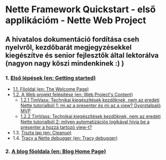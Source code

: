 	 	 	
# Nette Framework Quickstart - első applikációm - Nette Web Project
## A hivatalos dokumentáció fordítása cseh nyelvről, kezdőbarát megjegyzésekkel kiegészítve és senior fejlesztők által lektorálva (nagyon nagy köszi mindenkinek :) )

### 1. [Első lépések (en: Getting started)](elso-lepesek.md)
* [1.1. Főoldal (en: The Welcome Page)](https://github.com/timvass/nette-hu/blob/master/elso-lepesek.md#11-f%C5%91oldal-en-the-welcome-page)
* [1.2. A Web projekt felépítése (en: Web Project's Content)](https://github.com/timvass/nette-hu/blob/master/elso-lepesek.md#12-a-web-projekt-fel%C3%A9p%C3%ADt%C3%A9se-en-web-projects-content) 
	* [1.2.1 TimVass: Technikai kiegészítések kezdőknek, nem az eredeti Nette tutorialból 1: mi az a presenter és mi az a view? Gyorstalpaló MVP](https://github.com/timvass/nette-hu/blob/master/elso-lepesek.md#121-timvass-technikai-kieg%C3%A9sz%C3%ADt%C3%A9sek-kezd%C5%91knek-nem-az-eredeti-nette-tutorialb%C3%B3l-1-mi-az-a-presenter-%C3%A9s-mi-az-a-view-gyorstalpal%C3%B3-mvp)
	* [1.2.2 TimVass: Technikai kiegészítések  kezdőknek, nem az eredeti Nette tutorialból 2: milyen automatizációs logikával hívja be a presenter a hozzá tartozó view-t?](https://github.com/timvass/nette-hu/blob/master/elso-lepesek.md#122-timvass-technikai-kieg%C3%A9sz%C3%ADt%C3%A9sek--kezd%C5%91knek-nem-az-eredeti-nette-tutorialb%C3%B3l-2-milyen-automatiz%C3%A1ci%C3%B3s-logik%C3%A1val-h%C3%ADvja-be-a-presenter-a-hozz%C3%A1-tartoz%C3%B3-view-t)
* 1.3. [Tiszta lap (en: Cleanup)](https://github.com/timvass/nette-hu/blob/master/elso-lepesek.md#13-tiszta-lap-en-cleanup)
* 1.4. [Tracy a Nette debugger (en: Tracy debugger)](https://github.com/timvass/nette-hu/blob/master/elso-lepesek.md#14-tracy-a-nette-debugger-en-tracy-debugger)
### 2. [A blog főoldala (en: Blog Home Page)](a-blog-fooldala.md)

